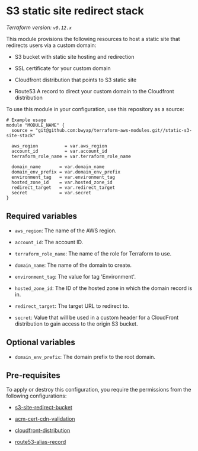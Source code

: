 # S3 static site redirect stack

_Terraform version: `v0.12.x`_

This module provisions the following resources to host a static site that redirects users via a custom domain:

- S3 bucket with static site hosting and redirection

- SSL certificate for your custom domain

- Cloudfront distribution that points to S3 static site

- Route53 A record to direct your custom domain to the Cloudfront distribution

To use this module in your configuration, use this repository as a source:

```hcl
# Example usage
module "MODULE_NAME" {
  source = "git@github.com:bwyap/terraform-aws-modules.git//static-s3-site-stack"

  aws_region          = var.aws_region
  account_id          = var.account_id
  terraform_role_name = var.terraform_role_name

  domain_name       = var.domain_name
  domain_env_prefix = var.domain_env_prefix
  environment_tag   = var.environment_tag
  hosted_zone_id    = var.hosted_zone_id
  redirect_target   = var.redirect_target
  secret            = var.secret
}
```

## Required variables

- `aws_region`: The name of the AWS region.

- `account_id`: The account ID.

- `terraform_role_name`: The name of the role for Terraform to use.

- `domain_name`: The name of the domain to create.

- `environment_tag`: The value for tag 'Environment'.

- `hosted_zone_id`: The ID of the hosted zone in which the domain record is in.

- `redirect_target`: The target URL to redirect to.

- `secret`: Value that will be used in a custom header for a CloudFront distribution to gain access to the origin S3 bucket.

## Optional variables

- `domain_env_prefix`: The domain prefix to the root domain.

## Pre-requisites

To apply or destroy this configuration, you require the permissions from the following configurations:

- [s3-site-redirect-bucket](https://github.com/bwyap/terraform-aws-modules/tree/master/s3-site-redirect-bucket)

- [acm-cert-cdn-validation](https://github.com/bwyap/terraform-aws-modules/tree/master/acm-cert-cdn-validation)

- [cloudfront-distribution](https://github.com/bwyap/terraform-aws-modules/tree/master/cloudfront-distribution)

- [route53-alias-record](https://github.com/bwyap/terraform-aws-modules/tree/master/route53-alias-record)
